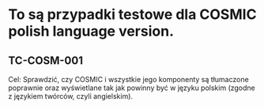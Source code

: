 # To są przypadki testowe dla COSMIC polish language version.

## TC-COSM-001
Cel: Sprawdzić, czy COSMIC i wszystkie jego komponenty są tłumaczone poprawnie oraz wyświetlane tak jak powinny być w języku polskim (zgodne z językiem twórców, czyli angielskim).
